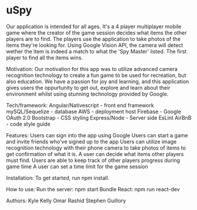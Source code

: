# uSpy
Our application is intended for all ages. It's a 4 player multiplayer mobile game where the creator of the game session decides what items the other players are to find. The players use the application to take photos of the items they're looking for. Using Google Vision API, the camera will detect wether the item is indeed a match to what the 'Spy Master' listed. The first player to find all the items wins.

Motivation:
Our motivation for this app was to utilize advanced camera recognition technology to create a fun game to be used for recreation, but also education. We have a passion for joy and learning, and this application gives users the oppurtunity to get out, explore and learn about their environment whilst using stunning technology provided by Google.

Tech/framework:
Angular/Nativescript - front end framework
mySQL/Sequelize - database
AWS - deployment host
Firebase - Google OAuth 2.0
Bootstrap - CSS styling
Express/Node - Server side
EsLint AirBnB - code style guide

Features:
Users can sign into the app using Google
Users can start a game and invite friends who've signed up to the app
Users can utilize image recognition technology with their phone camera to take photos of items to get confirmation of what it is.
A user can decide what items other players must find.
Users are able to keep track of other players progress during game time
A user can set a time limit for the game session


Installation:
To get started, run npm install.

How to use:
Run the server: npm start
Bundle React: npm run react-dev

Authors:
Kyle Kelly
Omar Rashid
Stephen Guillory
